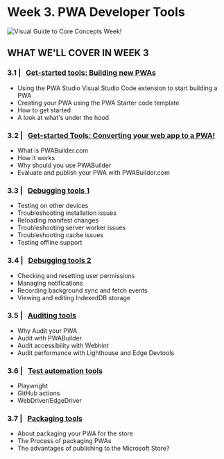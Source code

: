# Week 3. PWA Developer Tools

![Visual Guide to Core Concepts Week!](_media/week3-banner.png)

## WHAT WE'LL COVER IN WEEK 3

### 3.1 | &nbsp; [Get-started tools: Building new PWAs](01.md)

* Using the PWA Studio Visual Studio Code extension to start building a PWA
* Creating your PWA using the PWA Starter code template
* How to get started
* A look at what's under the hood

### 3.2 | &nbsp; [Get-started Tools: Converting your web app to a PWA!](02.md)

* What is PWABuilder.com
* How it works
* Why should you use PWABuilder
* Evaluate and publish your PWA with PWABuilder.com

### 3.3 | &nbsp; [Debugging tools 1](03.md)

* Testing on other devices
* Troubleshooting installation issues
* Reloading manifest changes
* Troubleshooting server worker issues
* Troubleshooting cache issues
* Testing offline support

### 3.4 | &nbsp; [Debugging tools 2](04.md)

* Checking and resetting user permissions
* Managing notifications
* Recording background sync and fetch events
* Viewing and editing IndexedDB storage

### 3.5 | &nbsp; [Auditing tools](05.md)

* Why Audit your PWA
* Audit with PWABuilder
* Audit accessibility with Webhint
* Audit performance with Lighthouse and Edge Devtools

### 3.6 | &nbsp; [Test automation tools](06.md)

* Playwright
* GitHub actions
* WebDriver/EdgeDriver

### 3.7 | &nbsp; [Packaging tools](07.md)

* About packaging your PWA for the store
* The Process of packaging PWAs
* The advantages of publishing to the Microsoft Store?
